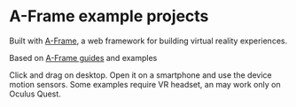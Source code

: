 # A-Frame example projects

Built with [A-Frame](https://aframe.io), a web framework for building virtual reality experiences.

Based on [A-Frame guides](https://aframe.io/docs/1.2.0/guides/building-a-basic-scene.html) and examples

Click and drag on desktop. Open it on a smartphone and use the device motion sensors.
Some examples require VR headset, an may work only on Oculus Quest.